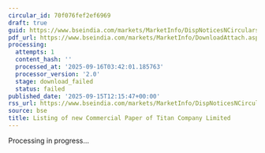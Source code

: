 ```yaml
---
circular_id: 70f076fef2ef6969
draft: true
guid: https://www.bseindia.com/markets/MarketInfo/DispNoticesNCirculars.aspx?Noticeid={8440332F-2938-47F5-AE74-5E86B915D1FA}&noticeno=20250915-45&dt=09/15/2025&icount=45&totcount=81&flag=0
pdf_url: https://www.bseindia.com/markets/MarketInfo/DownloadAttach.aspx?id=20250915-45&attachedId=
processing:
  attempts: 1
  content_hash: ''
  processed_at: '2025-09-16T03:42:01.185763'
  processor_version: '2.0'
  stage: download_failed
  status: failed
published_date: '2025-09-15T12:15:47+00:00'
rss_url: https://www.bseindia.com/markets/MarketInfo/DispNoticesNCirculars.aspx?Noticeid={8440332F-2938-47F5-AE74-5E86B915D1FA}&noticeno=20250915-45&dt=09/15/2025&icount=45&totcount=81&flag=0
source: bse
title: Listing of new Commercial Paper of Titan Company Limited
---
```


Processing in progress...